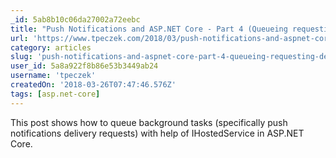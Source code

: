 ```yaml
---
_id: 5ab8b10c06da27002a72eebc
title: "Push Notifications and ASP.NET Core - Part 4 (Queueing requesting delivery in background)"
url: 'https://www.tpeczek.com/2018/03/push-notifications-and-aspnet-core-part.html'
category: articles
slug: 'push-notifications-and-aspnet-core-part-4-queueing-requesting-delivery-in-background'
user_id: 5a8a922f8b86e53b3449ab24
username: 'tpeczek'
createdOn: '2018-03-26T07:47:46.576Z'
tags: [asp.net-core]
---
```


This post shows how to queue background tasks (specifically push notifications delivery requests) with help of IHostedService in ASP.NET Core.
